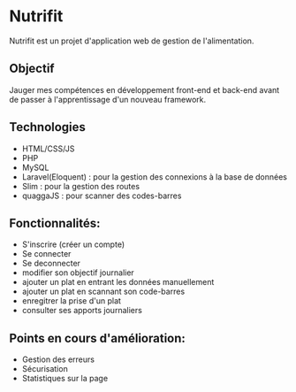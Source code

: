 # Nutrifit

Nutrifit est un projet d'application web de gestion de l'alimentation.

## Objectif

Jauger mes compétences en développement front-end et back-end avant de passer à l'apprentissage d'un nouveau framework.

## Technologies

- HTML/CSS/JS
- PHP
- MySQL
- Laravel(Eloquent) : pour la gestion des connexions à la base de données
- Slim : pour la gestion des routes
- quaggaJS : pour scanner des codes-barres

## Fonctionnalités:

- S'inscrire (créer un compte)
- Se connecter
- Se deconnecter
- modifier son objectif journalier
- ajouter un plat en entrant les données manuellement
- ajouter un plat en scannant son code-barres
- enregitrer la prise d'un plat
- consulter ses apports journaliers

## Points en cours d'amélioration:

- Gestion des erreurs
- Sécurisation
- Statistiques sur la page
